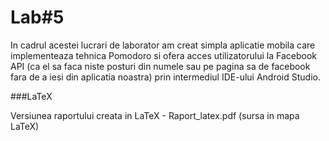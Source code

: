 Lab#5
=
In cadrul acestei lucrari de laborator am creat simpla aplicatie mobila care implementeaza tehnica Pomodoro si ofera acces utilizatorului la Facebook API (ca el sa faca niste posturi din numele sau pe pagina sa de facebook fara de a iesi din aplicatia noastra) prin intermediul IDE-ului Android Studio.

###LaTeX

Versiunea raportului creata in LaTeX - Raport_latex.pdf (sursa in mapa LaTeX)
